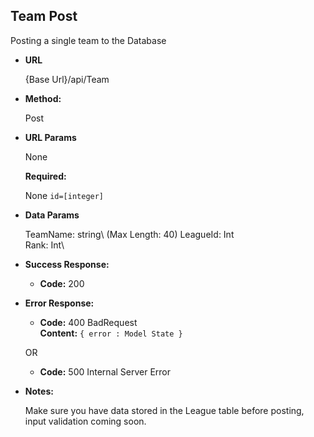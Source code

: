 **Team Post**
----
  Posting a single team to the Database

* **URL**

  {Base Url}/api/Team

* **Method:**
  
  Post

  
*  **URL Params**

    None

   **Required:**
    
    None
   `id=[integer]`

* **Data Params**

   TeamName: string\ (Max Length: 40)
   LeagueId: Int\
   Rank: Int\

* **Success Response:**
  
  * **Code:** 200 <br />
 
* **Error Response:**

  * **Code:** 400 BadRequest <br />
    **Content:** `{ error : Model State }`

  OR

  * **Code:** 500 Internal Server Error 

* **Notes:**

  Make sure you have data stored in the League table before posting, input validation coming soon.  